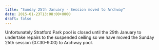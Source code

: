 ```yaml
---
title: "Sunday 25th January - Session moved to Archway"
date: 2015-01-23T13:08:00+0000
draft: false
---
```

Unfortunately Stratford Park pool is closed until the 29th January to undertake repairs to the suspended ceiling so we have moved the Sunday 25th session (07:30-9:00) to Archway pool.

